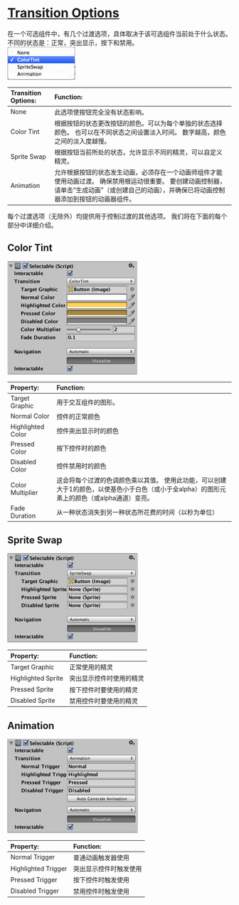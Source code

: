 # [Transition Options](https://docs.unity3d.com/Packages/com.unity.ugui@1.0/manual/script-SelectableTransition.html)
在一个可选组件中，有几个过渡选项，具体取决于该可选组件当前处于什么状态。不同的状态是：正常，突出显示，按下和禁用。  
![](UI_SelectableTransition.png)

|Transition Options:|Function:
|:------------------|:--------------
|None|此选项使按钮完全没有状态影响。
|Color Tint|根据按钮的状态更改按钮的颜色。可以为每个单独的状态选择颜色。 也可以在不同状态之间设置淡入时间。 数字越高，颜色之间的淡入度越慢。
|Sprite Swap|根据按钮当前所处的状态，允许显示不同的精灵，可以自定义精灵。
|Animation|允许根据按钮的状态发生动画，必须存在一个动画师组件才能使用动画过渡。 确保禁用根运动很重要。 要创建动画控制器，请单击“生成动画”（或创建自己的动画），并确保已将动画控制器添加到按钮的动画器组件。

每个过渡选项（无除外）均提供用于控制过渡的其他选项。 我们将在下面的每个部分中详细介绍。

## Color Tint
![](UI_SelectableColorTint.png)

|Property:|Function:
|:--------|:----------
|Target Graphic|用于交互组件的图形。
|Normal Color|控件的正常颜色
|Highlighted Color|控件突出显示时的颜色
|Pressed Color|按下控件时的颜色
|Disabled Color|控件禁用时的颜色
|Color Multiplier|这会将每个过渡的色调颜色乘以其值。 使用此功能，可以创建大于1的颜色，以使基色小于白色（或小于全alpha）的图形元素上的颜色（或alpha通道）变亮。
|Fade Duration|从一种状态消失到另一种状态所花费的时间（以秒为单位）

## Sprite Swap
![](UI_SelectableSpriteSwap.png)

|Property:|Function:
|:--------|:---------
|Target Graphic|正常使用的精灵
|Highlighted Sprite|突出显示控件时使用的精灵
|Pressed Sprite|按下控件时要使用的精灵
|Disabled Sprite|禁用控件时要使用的精灵

## Animation
![](UI_SelectableAnimation.png)

|Property:|Function:
|:--------|:---------
|Normal Trigger|普通动画触发器使用
|Highlighted Trigger|突出显示控件时触发使用
|Pressed Trigger|按下控件时触发使用
|Disabled Trigger|禁用控件时触发使用